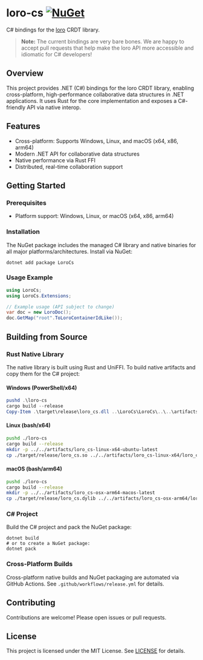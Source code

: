 # loro-cs [![NuGet](https://img.shields.io/nuget/v/LoroCs.svg)](https://www.nuget.org/packages/LoroCs)

C# bindings for the [loro](https://github.com/loro-dev/loro) CRDT library.

> **Note:** The current bindings are very bare bones. We are happy to accept pull requests that help make the loro API more accessible and idiomatic for C# developers!

## Overview
This project provides .NET (C#) bindings for the loro CRDT library, enabling cross-platform, high-performance collaborative data structures in .NET applications. It uses Rust for the core implementation and exposes a C#-friendly API via native interop.

## Features
- Cross-platform: Supports Windows, Linux, and macOS (x64, x86, arm64)
- Modern .NET API for collaborative data structures
- Native performance via Rust FFI
- Distributed, real-time collaboration support

## Getting Started

### Prerequisites
- Platform support: Windows, Linux, or macOS (x64, x86, arm64)

### Installation
The NuGet package includes the managed C# library and native binaries for all major platforms/architectures. Install via NuGet:

```
dotnet add package LoroCs
```

### Usage Example
```csharp
using LoroCs;
using LoroCs.Extensions;

// Example usage (API subject to change)
var doc = new LoroDoc();
doc.GetMap("root".ToLoroContainerIdLike());
```

## Building from Source

### Rust Native Library
The native library is built using Rust and UniFFI. To build native artifacts and copy them for the C# project:

#### Windows (PowerShell/x64)
```powershell
pushd .\loro-cs
cargo build --release
Copy-Item .\target\release\loro_cs.dll ..\LoroCs\LoroCs\..\..\artifacts\loro_cs-win-x64\loro_cs.dll -Force
```

#### Linux (bash/x64)
```bash
pushd ./loro-cs
cargo build --release
mkdir -p ../../artifacts/loro_cs-linux-x64-ubuntu-latest
cp ./target/release/loro_cs.so ../../artifacts/loro_cs-linux-x64/loro_cs.so
```

#### macOS (bash/arm64)
```bash
pushd ./loro-cs
cargo build --release
mkdir -p ../../artifacts/loro_cs-osx-arm64-macos-latest
cp ./target/release/loro_cs.dylib ../../artifacts/loro_cs-osx-arm64/loro_cs.dylib
```

### C# Project
Build the C# project and pack the NuGet package:

```
dotnet build
# or to create a NuGet package:
dotnet pack
```

### Cross-Platform Builds
Cross-platform native builds and NuGet packaging are automated via GitHub Actions. See `.github/workflows/release.yml` for details.

## Contributing
Contributions are welcome! Please open issues or pull requests.

## License
This project is licensed under the MIT License. See [LICENSE](LICENSE) for details.
